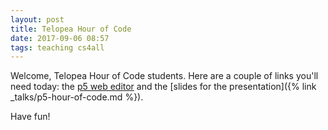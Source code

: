 ```yaml
---
layout: post
title: Telopea Hour of Code
date: 2017-09-06 08:57
tags: teaching cs4all
---
```


Welcome, Telopea Hour of Code students. Here are a couple of links you'll need
today: the [p5 web editor](https://alpha.editor.p5js.org/) and the [slides for
the presentation]({% link _talks/p5-hour-of-code.md %}).

Have fun!
